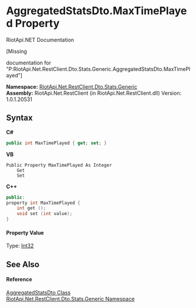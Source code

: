 # AggregatedStatsDto.MaxTimePlayed Property 
RiotApi.NET Documentation 

\[Missing <summary> documentation for "P:RiotApi.Net.RestClient.Dto.Stats.Generic.AggregatedStatsDto.MaxTimePlayed"\]

**Namespace:**&nbsp;<a href="5d01f7ac-cf04-77d7-641a-3fa8ba633859">RiotApi.Net.RestClient.Dto.Stats.Generic</a><br />**Assembly:**&nbsp;RiotApi.Net.RestClient (in RiotApi.Net.RestClient.dll) Version: 1.0.1.20531

## Syntax

**C#**<br />
``` C#
public int MaxTimePlayed { get; set; }
```

**VB**<br />
``` VB
Public Property MaxTimePlayed As Integer
	Get
	Set
```

**C++**<br />
``` C++
public:
property int MaxTimePlayed {
	int get ();
	void set (int value);
}
```


#### Property Value
Type: <a href="http://msdn2.microsoft.com/en-us/library/td2s409d" target="_blank">Int32</a>

## See Also


#### Reference
<a href="e359dad0-0ffd-00cc-2b4e-523727c841e6">AggregatedStatsDto Class</a><br /><a href="5d01f7ac-cf04-77d7-641a-3fa8ba633859">RiotApi.Net.RestClient.Dto.Stats.Generic Namespace</a><br />